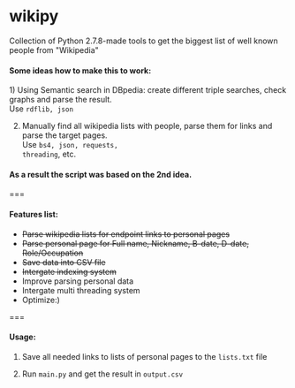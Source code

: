 wikipy
======

Collection of Python 2.7.8-made tools to get the biggest list of well known people from "Wikipedia"

<h4>Some ideas how to make this to work:</h4>
1) Using Semantic search in DBpedia: create different triple searches, check graphs and parse the result.<br>Use <code>rdflib, json</code>

2) Manually find all wikipedia lists with people, parse them for links and parse the target pages.<br>Use <code>bs4, json, requests, threading</code>, etc.

<h4>As a result the script was based on the 2nd idea. </h4>

===
<h4>Features list:</h4>

<ul>
<li><s>Parse wikipedia lists for endpoint links to personal pages</s></li>
<li><s>Parse personal page for Full name, Nickname, B-date, D-date, Role/Occupation</s></li>
<li><s>Save data into CSV file</s></li>
<li><s>Intergate indexing system</s></li>
<li>Improve parsing personal data</li>
<li>Intergate multi threading system</li>
<li>Optimize:)</li>
</ul>


===
<h4>Usage:</h4>

1) Save all needed links to lists of personal pages to the <code>lists.txt</code> file

2) Run <code>main.py</code> and get the result in <code>output.csv</code>
